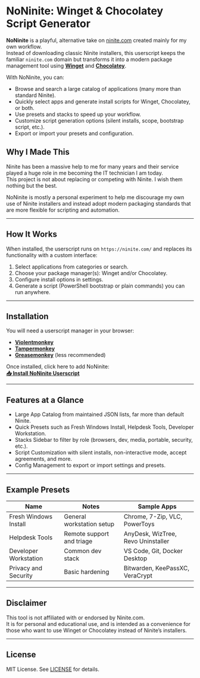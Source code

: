 # NoNinite: Winget & Chocolatey Script Generator

**NoNinite** is a playful, alternative take on [ninite.com](https://ninite.com/) created mainly for my own workflow.  
Instead of downloading classic Ninite installers, this userscript keeps the familiar `ninite.com` domain but transforms it into a modern package management tool using **[Winget](https://learn.microsoft.com/windows/package-manager/winget/)** and **[Chocolatey](https://chocolatey.org/)**.

With NoNinite, you can:
- Browse and search a large catalog of applications (many more than standard Ninite).
- Quickly select apps and generate install scripts for Winget, Chocolatey, or both.
- Use presets and stacks to speed up your workflow.
- Customize script generation options (silent installs, scope, bootstrap script, etc.).
- Export or import your presets and configuration.

## Why I Made This
Ninite has been a massive help to me for many years and their service played a huge role in me becoming the IT technician I am today.  
This project is not about replacing or competing with Ninite. I wish them nothing but the best.  

NoNinite is mostly a personal experiment to help me discourage my own use of Ninite installers and instead adopt modern packaging standards that are more flexible for scripting and automation.

---

## How It Works
When installed, the userscript runs on `https://ninite.com/` and replaces its functionality with a custom interface:
1. Select applications from categories or search.
2. Choose your package manager(s): Winget and/or Chocolatey.
3. Configure install options in settings.
4. Generate a script (PowerShell bootstrap or plain commands) you can run anywhere.

---

## Installation
You will need a userscript manager in your browser:
- **[Violentmonkey](https://violentmonkey.github.io/)**
- **[Tampermonkey](https://www.tampermonkey.net/)**
- **[Greasemonkey](https://www.greasespot.net/)** (less recommended)

Once installed, click here to add NoNinite:  
[**📥 Install NoNinite Userscript**](https://github.com/SysAdminDoc/NoNinite/raw/refs/heads/main/src/NoNinite.user.js)

---

## Features at a Glance
- Large App Catalog from maintained JSON lists, far more than default Ninite.
- Quick Presets such as Fresh Windows Install, Helpdesk Tools, Developer Workstation.
- Stacks Sidebar to filter by role (browsers, dev, media, portable, security, etc.).
- Script Customization with silent installs, non-interactive mode, accept agreements, and more.
- Config Management to export or import settings and presets.

---

## Example Presets
| Name                     | Notes                          | Sample Apps |
|--------------------------|--------------------------------|-------------|
| Fresh Windows Install    | General workstation setup      | Chrome, 7-Zip, VLC, PowerToys |
| Helpdesk Tools           | Remote support and triage      | AnyDesk, WizTree, Revo Uninstaller |
| Developer Workstation    | Common dev stack               | VS Code, Git, Docker Desktop |
| Privacy and Security     | Basic hardening                | Bitwarden, KeePassXC, VeraCrypt |

---

## Disclaimer
This tool is not affiliated with or endorsed by Ninite.com.  
It is for personal and educational use, and is intended as a convenience for those who want to use Winget or Chocolatey instead of Ninite’s installers.

---

## License
MIT License. See [LICENSE](LICENSE) for details.
